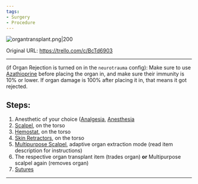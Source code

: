 ```yaml
---
tags:
- Surgery
- Procedure
---
```


![organtransplant.png\|200](/Procedures/Organ%20Transplant%20Surgery%20-%20Attachments/6718845db30472d958dd7c44.png)

Original URL: https://trello.com/c/BcTd6903

---

(if Organ Rejection is turned on in the `neurotrauma` config): Make sure to use [Azathioprine](../Items/Azathioprine.md) before placing the organ in, and make sure their immunity is 10% or lower. If organ damage is 100% after placing it in, that means it got rejected.

## Steps:

1. Anesthetic of your choice ([Analgesia](../Torso/Analgesia.md), [Anesthesia](../Torso/Anesthesia.md)
2. [Scalpel](../Items/Scalpel.md), on the torso
3. [Hemostat](../Items/Hemostat.md), on the torso
4. [Skin Retractors](../Items/Skin%20Retractors.md), on the torso
5. [Multipurpose Scalpel](../Items/Multipurpose%20Scalpel.md), adaptive organ extraction mode (read item description for instructions)
6. The respective organ transplant item (trades organ) **or** Multipurpose scalpel again (removes organ)
7. [Sutures](../Items/Sutures.md)

---

